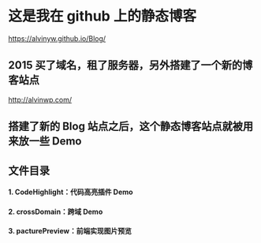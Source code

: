 ﻿# 这是我在 github 上的静态博客

<a target="_blank" href="https://alvinyw.github.io/Blog/">https://alvinyw.github.io/Blog/</a>

## 2015 买了域名，租了服务器，另外搭建了一个新的博客站点

<a target="_blank" href="http://alvinwp.com/">http://alvinwp.com/</a>

## 搭建了新的 Blog 站点之后，这个静态博客站点就被用来放一些 Demo

## 文件目录

#### 1. CodeHighlight：代码高亮插件 Demo
#### 2. crossDomain：跨域 Demo
#### 3. pacturePreview：前端实现图片预览